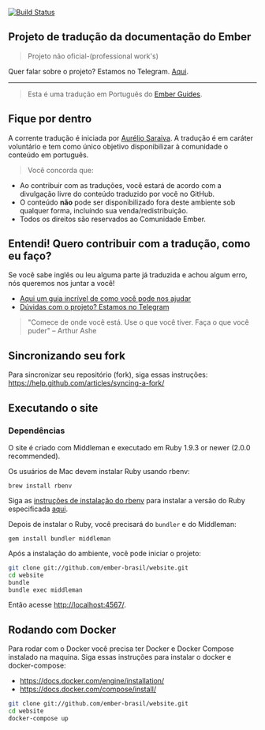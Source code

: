 [![Build Status](https://travis-ci.org/ember-brasil/website.svg?branch=master)](https://travis-ci.org/ember-brasil/website)

## Projeto de tradução da documentação do Ember
> Projeto não oficial-(professional work's)

Quer falar sobre o projeto? Estamos no Telegram. [Aqui](https://t.me/EmberBR).
<hr>

> Esta é uma tradução em Português do [Ember Guides](http://guides.emberjs.com). 

## Fique por dentro

A corrente tradução é iniciada por [Aurélio Saraiva](http://github.com/aureliosaraiva). A tradução é em caráter voluntário e tem como único objetivo disponibilizar à comunidade o conteúdo em português.

> Você concorda que:

* Ao contribuir com as traduções, você estará de acordo com a divulgação livre do conteúdo traduzido por você no GitHub. 
* O conteúdo __não__ pode ser disponibilizado fora deste ambiente sob qualquer forma, incluíndo sua venda/redistribuição.
* Todos os direitos são reservados ao Comunidade Ember.

## Entendi! Quero contribuir com a tradução, como eu faço?

Se você sabe inglês ou leu alguma parte já traduzida e achou algum erro, nós queremos nos juntar a você!

* [Aqui um guia incrível de como você pode nos ajudar](CONTRIBUTING.md)
* [Dúvidas com o projeto? Estamos no Telegram](https://t.me/EmberBR)

> "Comece de onde você está. Use o que você tiver. Faça o que você puder" – Arthur Ashe

## Sincronizando seu fork
Para sincronizar seu repositório (fork), siga essas instruções: 
https://help.github.com/articles/syncing-a-fork/

## Executando o site

### Dependências

O site é criado com Middleman e executado em Ruby 1.9.3 or newer (2.0.0 recommended).

Os usuários de Mac devem instalar Ruby usando rbenv:

```
brew install rbenv
```
Siga as [instruções de instalação do rbenv](https://github.com/rbenv/rbenv) para instalar a versão do Ruby especificada [aqui](.Ruby-version).

Depois de instalar o Ruby, você precisará do `bundler` e do Middleman:

```
gem install bundler middleman
```

Após a instalação do ambiente, você pode iniciar o projeto:

``` sh
git clone git://github.com/ember-brasil/website.git
cd website
bundle
bundle exec middleman
```

Então acesse [http://localhost:4567/](http://localhost:4567/).

## Rodando com Docker

Para rodar com o Docker você precisa ter Docker e Docker Compose instalado na maquina.
Siga essas instruções para instalar o docker e docker-compose: 
- https://docs.docker.com/engine/installation/
- https://docs.docker.com/compose/install/


``` sh
git clone git://github.com/ember-brasil/website.git
cd website
docker-compose up
```


